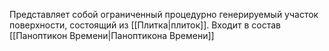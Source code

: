 Представляет собой ограниченный процедурно генерируемый участок поверхности, состоящий из [[Плитка|плиток]]. Входит в состав [[Паноптикон Времени|Паноптикона Времени]]